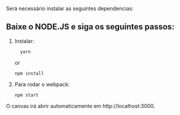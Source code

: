 Será necessário instalar as seguintes dependencias:

## Baixe o NODE.JS e siga os seguintes passos:

1.  Instalar:

          yarn

    or

        npm install

2.  Para rodar o webpack:

        npm start

O canvas irá abrir automaticamente em http://localhost:3000.
